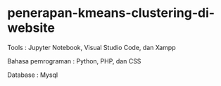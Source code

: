 ﻿# penerapan-kmeans-clustering-di-website

Tools : Jupyter Notebook, Visual Studio Code, dan  Xampp

Bahasa pemrograman :  Python, PHP, dan CSS

Database : Mysql
